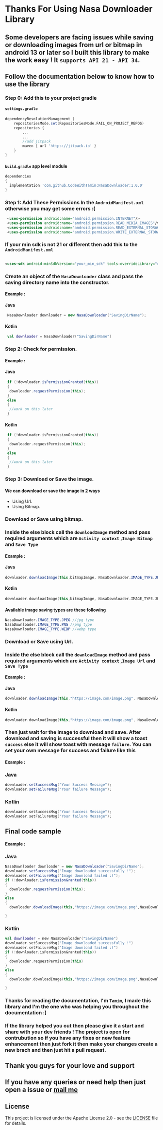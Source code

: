 # Thanks For Using Nasa Downloader Library
## Some developers are facing issues while saving or  downloading images from url or bitmap in android 13 or later so I built this library to make the work easy ! It `supports API 21 - API 34`.
## Follow the documentation below to know how to use the library

### Step 0: Add this to your project gradle
#### `settings.gradle`
```groovy
dependencyResolutionManagement {
    repositoriesMode.set(RepositoriesMode.FAIL_ON_PROJECT_REPOS)
    repositories {
        ...
        ...
        //add jitpack
        maven { url 'https://jitpack.io' }
    }
}
```
#### `build.gradle` app level module
```groovy
dependencies 
{
  implementation 'com.github.CodeWithTamim:NasaDownloader:1.0.0'
}
```
### Step 1: Add These Permissions In the `AndroidManifest.xml` otherwise you may get some errors :(

```xml
 <uses-permission android:name="android.permission.INTERNET"/>
 <uses-permission android:name="android.permission.READ_MEDIA_IMAGES"/>
 <uses-permission android:name="android.permission.READ_EXTERNAL_STORAGE"/>
 <uses-permission android:name="android.permission.WRITE_EXTERNAL_STORAGE"/>
```
### If your min sdk is not 21 or different then add this to the `AndroidManifest.xml`

```xml

<uses-sdk android:minSdkVersion="your_min_sdk" tools:overrideLibrary="com.nasahacker.downloader" />
```

### Create an object of the `NasaDownloader` class and pass the saving directory name into the constructor.
#### Example : 
#### Java
```java
 NasaDownloader downloader = new NasaDownloader("SavingDirName");
```

#### Kotlin
```kotlin
 val downloader = NasaDownloader("SavingDirName")
```

### Step 2: Check for permission.
#### Example :
#### Java
```java
 if (!downloader.isPermissionGranted(this))
 {
  downloader.requestPermission(this);
 } 
 else 
 {
  //work on this later
 } 
```

#### Kotlin
```kotlin
 if (!downloader.isPermissionGranted(this))
 {
  downloader.requestPermission(this);
 } 
 else 
 {
  //work on this later
 }
```

### Step 3: Download or Save the image.
#### We can download or save the image in 2 ways 
 * Using Url.
 * Using Bitmap.

### Download or Save using bitmap.

### Inside the else block call the `downloadImage` method and pass required arguments which are `Activity context` ,`Image Bitmap` and `Save Type` 
#### Example :
#### Java
```java
downloader.downloadImage(this,bitmapImage, NasaDownloader.IMAGE_TYPE.JPEG);
```

#### Kotlin
```kotlin
downloader.downloadImage(this,bitmapImage, NasaDownloader.IMAGE_TYPE.JPEG)
```

#### Available image saving types are these following
```java
NasaDownloader.IMAGE_TYPE.JPEG //jpg type
NasaDownloader.IMAGE_TYPE.PNG //png type
NasaDownloader.IMAGE_TYPE.WEBP //webp type
```

### Download or Save using Url.
### Inside the else block call the `downloadImage` method and pass required arguments which are `Activity context` ,`Image Url` and `Save Type` 
#### Example :
#### Java
```java
downloader.downloadImage(this,"https://image.com/image.png", NasaDownloader.IMAGE_TYPE.JPEG);
```

#### Kotlin
```kotlin
downloader.downloadImage(this,"https://image.com/image.png", NasaDownloader.IMAGE_TYPE.JPEG)
```

### Then just wait for the image to download and save. After download and saving is successful  then it will show a toast `success` else it will show toast with message `failure`. You can set your own message for success and failure like this
#### Example :
### Java
```java
downloader.setSuccessMsg("Your Success Message");
downloader.setFailureMsg("Your failure Message");
  ```
### Kotlin
```kotlin
downloader.setSuccessMsg("Your Success Message");
downloader.setFailureMsg("Your failure Message");
  ```

  ## Final code sample
 #### Example :
  ### Java
  ```java
  NasaDownloader downloader = new NasaDownloader("SavingDirName");
  downloader.setSuccessMsg("Image downloaded successfully !");
  downloader.setFailureMsg("Image download failed :(");
  if (!downloader.isPermissionGranted(this))
  {
    downloader.requestPermission(this);
  }
  else
  {
    downloader.downloadImage(this,"https://image.com/image.png",NasaDownloader.IMAGE_TYPE.JPEG);
  
  }
  ```

  ### Kotlin
  ```kotlin
  val downloader = new NasaDownloader("SavingDirName")
  downloader.setSuccessMsg("Image downloaded successfully !")
  downloader.setFailureMsg("Image download failed :(")
  if (!downloader.isPermissionGranted(this))
  {
    downloader.requestPermission(this)
  }
  else
  {
    downloader.downloadImage(this,"https://image.com/image.png",NasaDownloader.IMAGE_TYPE.JPEG)
  
  }
  ```

### Thanks for reading the documentation, I'm `Tamim`, I made this library and I'm the one who was helping you throughout the documentation :)
### If the library helped you out then please give it a start and share with your dev friends ! The project is open for contrubution so if you have any fixes or new feature enhancement then just fork it then make your changes create a new brach and then just hit a pull request.

## Thank you guys for your love and support
## If you have any queries or need help then just open a issue or  <a href="mailto:tamimh.dev@gmail.com">mail me</a> 
## License

This project is licensed under the Apache License 2.0 - see the [LICENSE](LICENSE) file for details.


 



